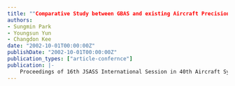 ```yaml
---
title: ""Comparative Study between GBAS and existing Aircraft Precision Approach Guidance System""
authors:
- Sungmin Park
- Youngsun Yun
- Changdon Kee
date: "2002-10-01T00:00:00Z"
publishDate: "2002-10-01T00:00:00Z"
publication_types: ["article-confernce"]
publication: |-
    Proceedings of 16th JSASS International Session in 40th Aircraft Symposium, Yokohama, Japan, October, 2002
---
```

